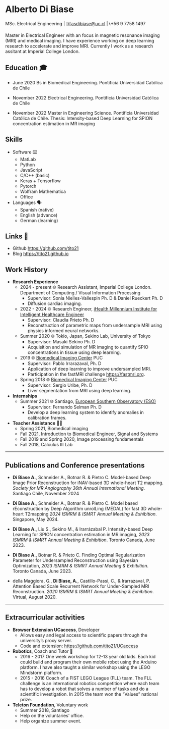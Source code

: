 Alberto Di Biase
================

MSc. Electrical Engineering |
✉️<a href="mailto:asdibiase@uc.cl" class="email">asdibiase@uc.cl</a> |
📞️+56 9 7758 1497

Master in Electrical Engineer with an focus in magnetic resonance
imaging (MRI) and medical imaging. I have experience working on deep
learning research to accelerate and improve MRI. Currently I work as a
research assitant at Imperial College London.

Education 🎓️
------------

-   June 2020 Bs in Biomedical Engineering. Pontificia Universidad
    Católica de Chile

-   November 2022 Electrical Engineering. Pontificia Universidad
    Católica de Chile

-   November 2022 Master in Engineering Science. Pontificia Universidad
    Católica de Chile. Thesis: Intensity-based Deep Learning for SPION
    concentration estimation in MR imaging

Skills
------

-   Software ⌨️
    -   MatLab
    -   Python
    -   JavaScript
    -   C/C++ (basic)
    -   Keras + Tensorflow
    -   Pytorch
    -   Wolfram Mathematica
    -   Office
-   Languages 🗣️
    -   Spanish (native)
    -   English (advance)
    -   German (learning)

Links 🔗️
--------

-   Github
    <a href="https://github.com/tito21" class="uri">https://github.com/tito21</a>
-   Blog
    <a href="https://tito21.github.io" class="uri">https://tito21.github.io</a>

Work History
------------

-   **Research Experience**
    -   2024 - present 🌐️ Research Assistant, Imperial College London.
        Department of Computing / Visual Information Processing
        -   Supervisor: Sonia Nielles-Vallespin Ph. D & Daniel Rueckert
            Ph. D
        -   Diffusion cardiac imaging.
    -   2022 - 2024 🌐️ Research Engineer, [iHealth Millennium Institute
        for Intelligent Healthcare Engineer](http://i-health.cl/)
        -   Supervisor: Claudia Prieto Ph. D
        -   Reconstruction of parametric maps from undersample MRI using
            physics informed neural networks.
    -   Summer 2020 🌐️ Tokio, Japan, Sekino Lab, University of Tokyo
        -   Supervisor: Masaki Sekino Ph. D
        -   Acquisition and simulation of MR imaging to quantify SPIO
            concentrations in tissue using deep learning.
    -   2019 🌐️ [Biomedical Imaging
        Center](https://centroimagenesbiomedicas.uc.cl) PUC
        -   Supervisor: Pablo Irrarazaval, Ph. D
        -   Application of deep learning to improve undersampled MRI.
        -   Participation in the fastMRI challenge
            <a href="https://fastmri.org" class="uri">https://fastmri.org</a>.
    -   Spring 2018 🌐️ [Biomedical Imaging
        Center](https://centroimagenesbiomedicas.uc.cl) PUC
        -   Supervisor: Sergio Uribe, Ph. D
        -   Liver segmentation from MRI using deep learning.
-   **Internships**
    -   Summer 2021 🌐️ Santiago, [European Southern Observatory
        (ESO)](https://www.eso.org)
        -   Supervisor: Fernando Selman Ph. D
        -   Develop a deep learning system to identify anomalies in
            calibration frames.
-   **Teacher Assistance** 👨‍🏫️
    -   Spring 2021, Biomedical imaging
    -   Fall 2021, Introduction to Biomedical Engineer, Signal and
        Systems
    -   Fall 2019 and Spring 2020, Image processing fundamentals
    -   Fall 2018, Calculus III Lab

------------------------------------------------------------------------

Publications and Conference presentations
-----------------------------------------

-   **Di Biase A.**, Schneider A., Botnar R. & Pietro C. Model-based
    Deep Image Prior Reconstruction for iNAV-based 3D whole-heart T2
    mapping. *Society for MR Angiography 36th Annual International
    Meeting*. Santiago Chile, November 2024

-   **Di Biase A.**, Schneider A., Botnar R. & Pietro C. Model based
    rEconstruction by Deep Algorithm unrolLing (MEDAL) for fast 3D
    whole-heart T2mapping *2024 ISMRM & ISMRT Annual Meeting &
    Exhibition*. Singapore, May 2024.

-   **Di Biase A.**, Liu S., Sekino M., & Irarrázabal P. Intensity-based
    Deep Learning for SPION concentration estimation in MR imaging,
    *2023 ISMRM & ISMRT Annual Meeting & Exhibition*. Toronto Canada,
    June 2023.

-   **Di Biase A.**, Botnar R. & Prieto C. Finding Optimal
    Regularization Parameter for Undersampled Reconstruction using
    Bayesian Optimization, *2023 ISMRM & ISMRT Annual Meeting &
    Exhibition*. Toronto Canada, June 2023.

-   della Maggiora, G., **Di Biase, A.**, Castillo-Passi, C., &
    Irarrazaval, P. Attention Based Scale Recurrent Network for
    Under-Sampled MRI Reconstruction. *2020 ISMRM & ISMRT Annual Meeting
    & Exhibition*. Virtual, August 2020.

------------------------------------------------------------------------

Extracurricular activities
--------------------------

-   **Browser Extension UCaccess**, Developer
    -   Allows easy and legal access to scientific papers through the
        university’s proxy server.
    -   Code and extension:
        <a href="https://github.com/tito21/UCaccess" class="uri">https://github.com/tito21/UCaccess</a>
-   **Robotics**, Coach and Tutor 🤖️
    -   2016 - 2017 One week workshop for 12-13 year old kids. Each kid
        could build and program their own mobile robot using the Arduino
        platform. I have also taught a similar workshop using the LEGO
        Mindstorm platform.
    -   2015 - 2016 Coach of a FIST LEGO League (FLL) team. The FLL
        challenge is an international robotics competition where each
        team has to develop a robot that solves a number of tasks and do
        a scientific investigation. In 2015 the team won the “Values”
        national prize.
-   **Teleton Foundation**, Voluntary work
    -   Summer 2018, Santiago
    -   Help on the voluntaries’ office.
    -   Help organize summer event.
